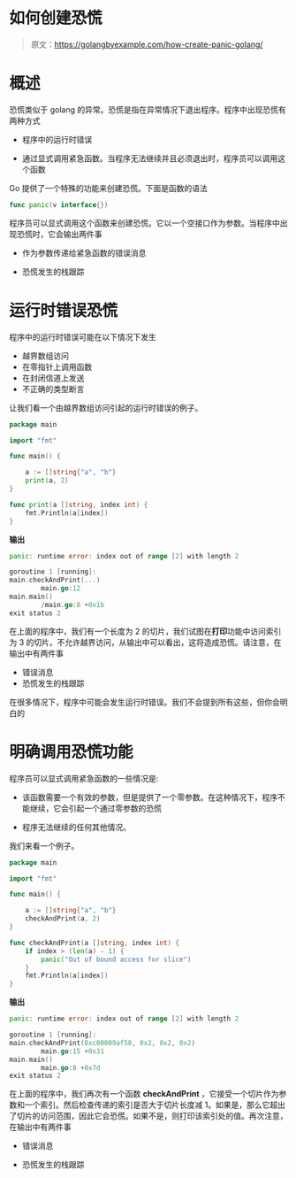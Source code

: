 # 如何创建恐慌

> 原文：<https://golangbyexample.com/how-create-panic-golang/>

# **概述**

恐慌类似于 golang 的异常。恐慌是指在异常情况下退出程序。程序中出现恐慌有两种方式

*   程序中的运行时错误

*   通过显式调用紧急函数。当程序无法继续并且必须退出时，程序员可以调用这个函数

Go 提供了一个特殊的功能来创建恐慌。下面是函数的语法

```go
func panic(v interface{})
```

程序员可以显式调用这个函数来创建恐慌。它以一个空接口作为参数。当程序中出现恐慌时，它会输出两件事

*   作为参数传递给紧急函数的错误消息

*   恐慌发生的栈跟踪

# **运行时错误恐慌**

程序中的运行时错误可能在以下情况下发生

*   越界数组访问
*   在零指针上调用函数
*   在封闭信道上发送
*   不正确的类型断言

让我们看一个由越界数组访问引起的运行时错误的例子。

```go
package main

import "fmt"

func main() {

	a := []string{"a", "b"}
	print(a, 2)
}

func print(a []string, index int) {
	fmt.Println(a[index])
}
```

**输出**

```go
panic: runtime error: index out of range [2] with length 2

goroutine 1 [running]:
main.checkAndPrint(...)
        main.go:12
main.main()
        /main.go:8 +0x1b
exit status 2
```

在上面的程序中，我们有一个长度为 2 的切片，我们试图在**打印**功能中访问索引为 3 的切片。不允许越界访问，从输出中可以看出，这将造成恐慌。请注意，在输出中有两件事

*   错误消息
*   恐慌发生的栈跟踪

在很多情况下，程序中可能会发生运行时错误。我们不会提到所有这些，但你会明白的

# **明确调用恐慌功能**

程序员可以显式调用紧急函数的一些情况是:

*   该函数需要一个有效的参数，但是提供了一个零参数。在这种情况下，程序不能继续，它会引起一个通过零参数的恐慌

*   程序无法继续的任何其他情况。

我们来看一个例子。

```go
package main

import "fmt"

func main() {

	a := []string{"a", "b"}
	checkAndPrint(a, 2)
}

func checkAndPrint(a []string, index int) {
	if index > (len(a) - 1) {
		panic("Out of bound access for slice")
	}
	fmt.Println(a[index])
}
```

**输出**

```go
panic: runtime error: index out of range [2] with length 2

goroutine 1 [running]:
main.checkAndPrint(0xc00009af58, 0x2, 0x2, 0x2)
        main.go:15 +0x31
main.main()
        main.go:8 +0x7d
exit status 2
```

在上面的程序中，我们再次有一个函数 **checkAndPrint** ，它接受一个切片作为参数和一个索引。然后检查传递的索引是否大于切片长度减 1。如果是，那么它超出了切片的访问范围，因此它会恐慌。如果不是，则打印该索引处的值。再次注意，在输出中有两件事

*   错误消息

*   恐慌发生的栈跟踪